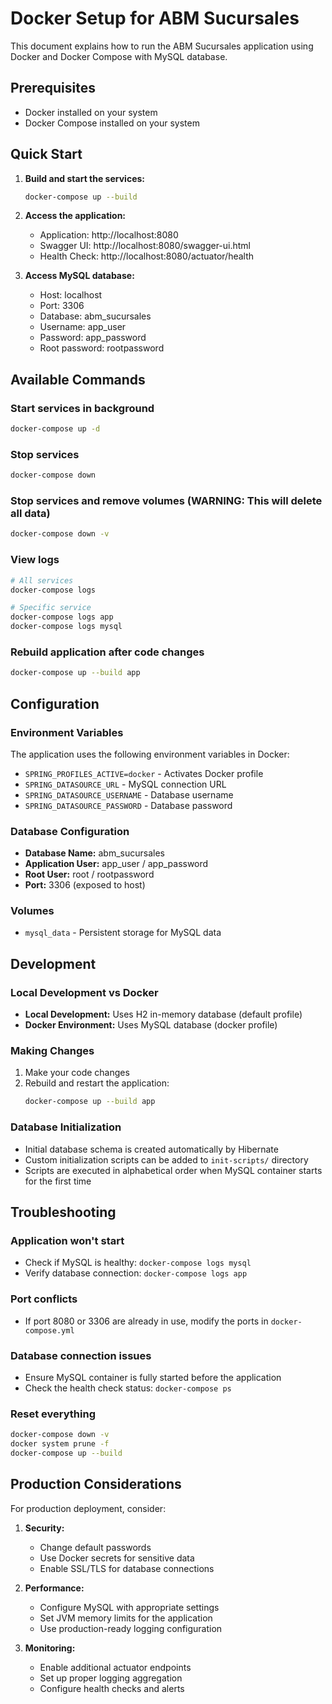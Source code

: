 # Docker Setup for ABM Sucursales

This document explains how to run the ABM Sucursales application using Docker and Docker Compose with MySQL database.

## Prerequisites

- Docker installed on your system
- Docker Compose installed on your system

## Quick Start

1. **Build and start the services:**
   ```bash
   docker-compose up --build
   ```

2. **Access the application:**
   - Application: http://localhost:8080
   - Swagger UI: http://localhost:8080/swagger-ui.html
   - Health Check: http://localhost:8080/actuator/health

3. **Access MySQL database:**
   - Host: localhost
   - Port: 3306
   - Database: abm_sucursales
   - Username: app_user
   - Password: app_password
   - Root password: rootpassword

## Available Commands

### Start services in background
```bash
docker-compose up -d
```

### Stop services
```bash
docker-compose down
```

### Stop services and remove volumes (WARNING: This will delete all data)
```bash
docker-compose down -v
```

### View logs
```bash
# All services
docker-compose logs

# Specific service
docker-compose logs app
docker-compose logs mysql
```

### Rebuild application after code changes
```bash
docker-compose up --build app
```

## Configuration

### Environment Variables

The application uses the following environment variables in Docker:

- `SPRING_PROFILES_ACTIVE=docker` - Activates Docker profile
- `SPRING_DATASOURCE_URL` - MySQL connection URL
- `SPRING_DATASOURCE_USERNAME` - Database username
- `SPRING_DATASOURCE_PASSWORD` - Database password

### Database Configuration

- **Database Name:** abm_sucursales
- **Application User:** app_user / app_password
- **Root User:** root / rootpassword
- **Port:** 3306 (exposed to host)

### Volumes

- `mysql_data` - Persistent storage for MySQL data

## Development

### Local Development vs Docker

- **Local Development:** Uses H2 in-memory database (default profile)
- **Docker Environment:** Uses MySQL database (docker profile)

### Making Changes

1. Make your code changes
2. Rebuild and restart the application:
   ```bash
   docker-compose up --build app
   ```

### Database Initialization

- Initial database schema is created automatically by Hibernate
- Custom initialization scripts can be added to `init-scripts/` directory
- Scripts are executed in alphabetical order when MySQL container starts for the first time

## Troubleshooting

### Application won't start
- Check if MySQL is healthy: `docker-compose logs mysql`
- Verify database connection: `docker-compose logs app`

### Port conflicts
- If port 8080 or 3306 are already in use, modify the ports in `docker-compose.yml`

### Database connection issues
- Ensure MySQL container is fully started before the application
- Check the health check status: `docker-compose ps`

### Reset everything
```bash
docker-compose down -v
docker system prune -f
docker-compose up --build
```

## Production Considerations

For production deployment, consider:

1. **Security:**
   - Change default passwords
   - Use Docker secrets for sensitive data
   - Enable SSL/TLS for database connections

2. **Performance:**
   - Configure MySQL with appropriate settings
   - Set JVM memory limits for the application
   - Use production-ready logging configuration

3. **Monitoring:**
   - Enable additional actuator endpoints
   - Set up proper logging aggregation
   - Configure health checks and alerts
